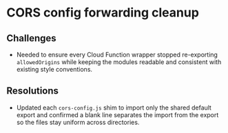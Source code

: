 # CORS config forwarding cleanup

## Challenges
- Needed to ensure every Cloud Function wrapper stopped re-exporting `allowedOrigins` while keeping the modules readable and consistent with existing style conventions.

## Resolutions
- Updated each `cors-config.js` shim to import only the shared default export and confirmed a blank line separates the import from the export so the files stay uniform across directories.
